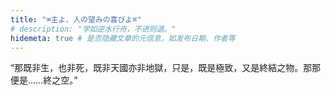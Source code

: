 ```yaml
---
title: "⌧主よ、人の望みの喜びよ⌘"
# description: "学如逆水行舟，不进则退。"
hidemeta: true # 是否隐藏文章的元信息，如发布日期、作者等
---
```


“那既非生，也非死，既非天國亦非地獄，只是，既是極致，又是終結之物。那那便是……終之空。”

<!-- more -->